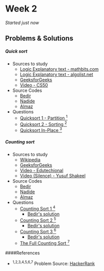 # Week 2
<em>Started just now</em>

## Problems & Solutions
##### Quick sort
  - Sources to study
    - [Logic Explanatory text - mathbits.com](http://mathbits.com/MathBits/CompSci/Arrays/Quick.htm) 
    - [Logic Explanatory text - algolist.net](http://www.algolist.net/Algorithms/Sorting/Quicksort) 
    - [GeeksforGeeks](http://quiz.geeksforgeeks.org/quick-sort/)
    - [Video - CS50](https://www.youtube.com/watch?v=aQiWF4E8flQ)
  - Source Codes
    - [Bedir](https://github.com/BedirT/AlgorithmsL/blob/master/Algorithms/Sorting/qSort.cpp)
    - [Nadide]()
    - [Almaz]()
  - Questions 
    - [Quicksort 1 - Partition <sup>1</sup>](https://www.hackerrank.com/challenges/quicksort1)
    - [Quicksort 2 - Sorting <sup>2</sup>](https://www.hackerrank.com/challenges/quicksort2)
    - [Quicksort In-Place <sup>3</sup>](https://www.hackerrank.com/challenges/quicksort3)

##### Counting sort
  - Sources to study
    - [Wikipedia](https://en.wikipedia.org/wiki/Counting_sort)
    - [GeeksforGeeks](http://www.geeksforgeeks.org/counting-sort/)
    - [Video - Edutechional](https://www.youtube.com/watch?v=zhDmVF_NdjM)
    - [Video (Silence) - Yusuf Shakeel](https://www.youtube.com/watch?v=TTnvXY82dtM)
  - Source Codes
    - [Bedir](https://github.com/BedirT/AlgorithmsL/blob/master/Algorithms/Sorting/countingSort.cpp)
    - [Nadide]()
    - [Almaz]()
  - Questions
    - [Counting Sort 1 <sup>4</sup>](https://www.hackerrank.com/challenges/countingsort1)
      - [Bedir's solution](https://github.com/BedirT/AlgorithmsL/blob/master/Problems/HackerRank/Sorting/Counting%20Sort%201.cpp) 
    - [Counting Sort 2 <sup>5</sup>](https://www.hackerrank.com/challenges/countingsort2)
      - [Bedir's solution](https://github.com/BedirT/AlgorithmsL/blob/master/Problems/HackerRank/Sorting/Counting%20Sort%202.cpp) 
    - [Counting Sort 3 <sup>6</sup>](https://www.hackerrank.com/challenges/countingsort3)
      - [Bedir's solution](https://github.com/BedirT/AlgorithmsL/blob/master/Problems/HackerRank/Sorting/Counting%20Sort%203.cpp) 
    - [The Full Counting Sort <sup>7</sup>](https://www.hackerrank.com/challenges/countingsort4)

####References
  - <sup>1,2,3,4,5,6,7</sup> Problem Source: [HackerRank](www.hackerrank.com)

